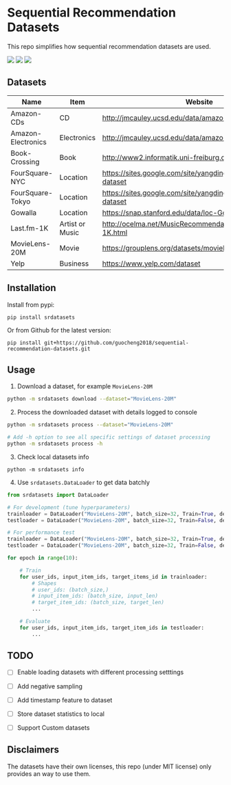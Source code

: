 # Sequential Recommendation Datasets
This repo simplifies how sequential recommendation datasets are used.
<p>
    <img src="https://img.shields.io/badge/pandas->=0.24-brightgreen?style=flat-square"/>
    <img src="https://img.shields.io/badge/python->=3.5-brightgreen?style=flat-square"/>
    <img src="https://img.shields.io/badge/pypi-v0.0.1-brightgreen?style=flat-square"/>
</p>

## Datasets
Name | Item | Website
---- | ---- | -------
Amazon-CDs | CD | http://jmcauley.ucsd.edu/data/amazon/
Amazon-Electronics | Electronics | http://jmcauley.ucsd.edu/data/amazon/
Book-Crossing | Book | http://www2.informatik.uni-freiburg.de/~cziegler/BX/
FourSquare-NYC | Location | https://sites.google.com/site/yangdingqi/home/foursquare-dataset
FourSquare-Tokyo | Location | https://sites.google.com/site/yangdingqi/home/foursquare-dataset
Gowalla | Location | https://snap.stanford.edu/data/loc-Gowalla.html
Last.fm-1K | Artist or Music | http://ocelma.net/MusicRecommendationDataset/lastfm-1K.html
MovieLens-20M | Movie | https://grouplens.org/datasets/movielens/
Yelp | Business | https://www.yelp.com/dataset

## Installation
Install from pypi:
```
pip install srdatasets
```
Or from Github for the latest version:
```
pip install git+https://github.com/guocheng2018/sequential-recommendation-datasets.git
```

## Usage

1. Download a dataset, for example `MovieLens-20M`
```bash
python -m srdatasets download --dataset="MovieLens-20M"
```
2. Process the downloaded dataset with details logged to console
```bash
python -m srdatasets process --dataset="MovieLens-20M"

# Add -h option to see all specific settings of dataset processing
python -m srdatasets process -h
```
3. Check local datasets info
```
python -m srdatasets info
```
4. Use `srdatasets.DataLoader` to get data batchly
```python
from srdatasets import DataLoader

# For development (tune hyperparameters)
trainloader = DataLoader("MovieLens-20M", batch_size=32, Train=True, development=True)
testloader = DataLoader("MovieLens-20M", batch_size=32, Train=False, development=True)

# For performance test
trainloader = DataLoader("MovieLens-20M", batch_size=32, Train=True, development=False)
testloader = DataLoader("MovieLens-20M", batch_size=32, Train=False, development=False)

for epoch in range(10):

    # Train
    for user_ids, input_item_ids, target_items_id in trainloader:
        # Shapes
        # user_ids: (batch_size,)
        # input_item_ids: (batch_size, input_len)
        # target_item_ids: (batch_size, target_len)
        ...

    # Evaluate
    for user_ids, input_item_ids, target_item_ids in testloader:
        ...
```

## TODO
- [ ] Enable loading datasets with different processing setttings
- [ ] Add negative sampling
- [ ] Add timestamp feature to dataset
- [ ] Store dataset statistics to local
- [ ] Support Custom datasets


## Disclaimers
The datasets have their own licenses, this repo (under MIT license) only provides an way to use them.